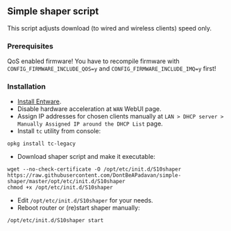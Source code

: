## Simple shaper script

This script adjusts download (to wired and wireless clients) speed only.

### Prerequisites

QoS enabled firmware! You have to recompile firmware with `CONFIG_FIRMWARE_INCLUDE_QOS=y` and `CONFIG_FIRMWARE_INCLUDE_IMQ=y` first!

### Installation

* [Install Entware](https://bitbucket.org/padavan/rt-n56u/wiki/EN/HowToConfigureEntware).
* Disable hardware acceleration at `WAN` WebUI page.
* Assign IP addresses for chosen clients manually at `LAN > DHCP server > Manually Assigned IP around the DHCP List` page.
* Install `tc` utility from console:
```
opkg install tc-legacy
```
* Download shaper script and make it executable:
```
wget --no-check-certificate -O /opt/etc/init.d/S10shaper https://raw.githubusercontent.com/DontBeAPadavan/simple-shaper/master/opt/etc/init.d/S10shaper
chmod +x /opt/etc/init.d/S10shaper
```
* Edit `/opt/etc/init.d/S10shaper` for your needs.
* Reboot router or (re)start shaper manually:
```
/opt/etc/init.d/S10shaper start
```
